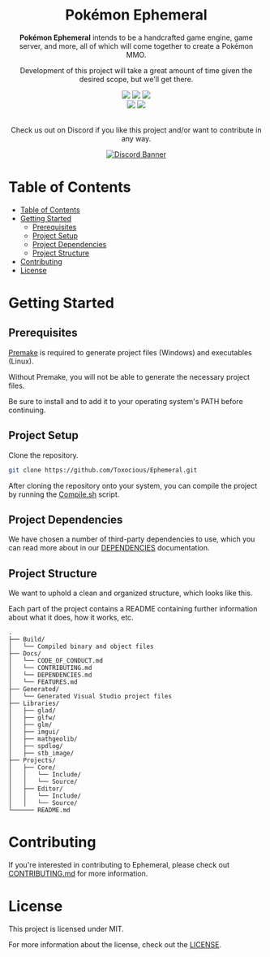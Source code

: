 <div align="center">
  <!-- <img src="./app/images/Assets/banner.png" title="Pokemon Ephemeral Logo" alt="Pokemon Ephemeral Logo" /> -->
  <h1 align="center">Pok&eacute;mon Ephemeral</h1>

  **Pok&eacute;mon Ephemeral** intends to be a handcrafted game engine, game server, and more, all of which will come together to create a Pok&eacute;mon MMO.

  Development of this project will take a great amount of time given the desired scope, but we'll get there.

  <img src="https://img.shields.io/github/issues/Toxocious/Ephemeral?style=for-the-badge&logo=appveyor" />
  <img src="https://img.shields.io/github/forks/Toxocious/Ephemeral?style=for-the-badge&logo=appveyor" />
  <img src="https://img.shields.io/github/stars/Toxocious/Ephemeral?style=for-the-badge&logo=appveyor" />
  <br />
  <img src="https://img.shields.io/github/license/Toxocious/Ephemeral?style=for-the-badge&logo=appveyor" />
  <a href="https://visitorbadge.io/status?path=https%3A%2F%2Fgithub.com%2FToxocious%Ephemeral">
    <img src="https://api.visitorbadge.io/api/visitors?path=https%3A%2F%2Fgithub.com%2FToxocious%Ephemeral&countColor=%2337d67a" />
  </a>
  <br /><br />

  Check us out on Discord if you like this project and/or want to contribute in any way.

  <a href="https://discord.gg/XMsJqZJJeT" target="_blank">
    <img src="https://discord.com/api/guilds/1122601344839188582/widget.png?style=banner2" alt="Discord Banner" />
  </a>
</div>



# Table of Contents
- [Table of Contents](#table-of-contents)
- [Getting Started](#getting-started)
  - [Prerequisites](#prerequisites)
  - [Project Setup](#project-setup)
  - [Project Dependencies](#project-dependencies)
  - [Project Structure](#project-structure)
- [Contributing](#contributing)
- [License](#license)



# Getting Started
## Prerequisites
[Premake](https://premake.github.io/) is required to generate project files (Windows) and executables (Linux).

Without Premake, you will not be able to generate the necessary project files.

Be sure to install and to add it to your operating system's PATH before continuing.

## Project Setup
Clone the repository.

```bash
git clone https://github.com/Toxocious/Ephemeral.git
```

After cloning the repository onto your system, you can compile the project by running the [Compile.sh](./Compile.sh) script.

## Project Dependencies
We have chosen a number of third-party dependencies to use, which you can read more about in our [DEPENDENCIES](Docs/DEPENDENCIES.md) documentation.

## Project Structure
We want to uphold a clean and organized structure, which looks like this.

Each part of the project contains a README containing further information about what it does, how it works, etc.

```
.
├── Build/
│   └── Compiled binary and object files
├── Docs/
│   └── CODE_OF_CONDUCT.md
│   └── CONTRIBUTING.md
│   └── DEPENDENCIES.md
│   └── FEATURES.md
├── Generated/
│   └── Generated Visual Studio project files
├── Libraries/
│   ├── glad/
│   ├── glfw/
│   ├── glm/
│   ├── imgui/
│   ├── mathgeolib/
│   ├── spdlog/
│   ├── stb_image/
├── Projects/
│   ├── Core/
│   │   └── Include/
│   │   └── Source/
│   ├── Editor/
│   │   └── Include/
│   │   └── Source/
└────── README.md
```



# Contributing
If you're interested in contributing to Ephemeral, please check out [CONTRIBUTING.md](Docs/CONTRIBUTING.md) for more information.



# License
This project is licensed under MIT.

For more information about the license, check out the [LICENSE](LICENSE).
